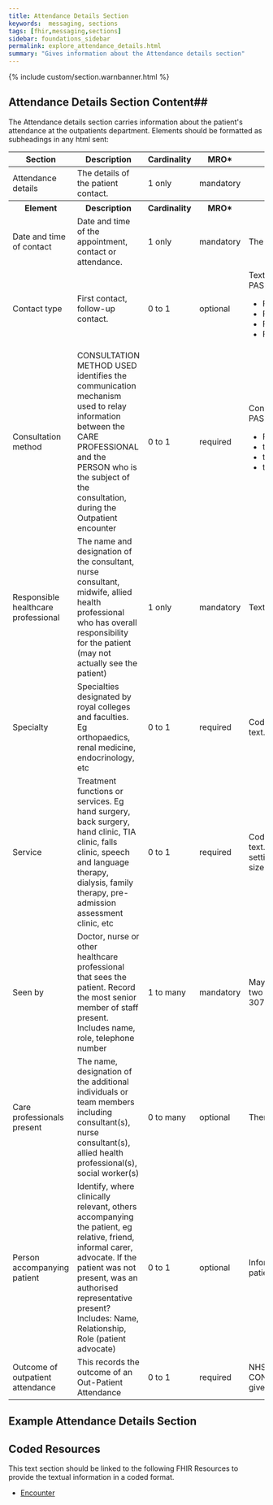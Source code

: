 ```yaml
---
title: Attendance Details Section
keywords:  messaging, sections
tags: [fhir,messaging,sections]
sidebar: foundations_sidebar
permalink: explore_attendance_details.html
summary: "Gives information about the Attendance details section"
---
```


{% include custom/section.warnbanner.html %}

## Attendance Details Section Content##
The Attendance details section carries information about the patient's attendance at the outpatients department. Elements should be formatted as subheadings in any html sent:

<table style="width:100%;max-width: 100%;">
	<thead>
		<tr>
			<th width="18%">Section</th>
			<th width="30%">Description</th>
			<th width="11%">Cardinality</th>
			<th width="11%">MRO*</th>
			<th width="30%">Values</th>
		</tr>
	</thead>
 <tbody>
  <tr>
   <td>Attendance details</td>
   <td>The details of the patient contact.</td>
   <td>1 only</td>
   <td>mandatory</td>
   <td>&nbsp;</td>
  </tr>
		<tr>
			<th>Element</th>
			<th>Description</th>
			<th>Cardinality</th>
			<th>MRO*</th>
			<th>Values</th>
		</tr>
  <tr>
   <td>Date and time of contact</td>
   <td>Date and time of the appointment, contact or attendance.</td>
   <td>1 only</td>
   <td>mandatory</td>
   <td>The date as recorded on the PAS</td>
  </tr>
  <tr>
   <td>Contact type</td>
   <td>First contact, follow-up contact.</td>
   <td>0 to 1</td>
   <td>optional</td>
   <td>Text. Contact type may come from those recorded on the local PAS.NHS Data dictionary First attendance
<ul>
<li>First attendance -  face-to-face</li>
<li>Follow-up attendance -  face-to-face</li>
<li>First telephone or telemedicine consultation</li>
<li>Follow-up telephone or telemedicine interview"</li>
</ul>
</td>
  </tr>
  <tr>
   <td>Consultation method</td>
   <td>CONSULTATION METHOD USED identifies the communication mechanism used to relay information between the CARE PROFESSIONAL and the PERSON who is the subject of the consultation, during the Outpatient encounter</td>
   <td>0 to 1</td>
   <td>required</td>
   <td>Consultation method may come from those recorded on the local PAS. NHS Data Dictionary.
<ul>
<li>Face-to-face,</li>
<li>telephone,</li>
<li>tele medicine web camera,</li>
<li>talk type for a PERSON unable to speak</li>
</ul>
</td>
  </tr>
  <tr>
   <td>Responsible healthcare professional</td>
   <td>The name and designation of the consultant, nurse consultant, midwife, allied health professional who has overall responsibility for the patient (may not actually see the patient)</td>
   <td>1 only</td>
   <td>mandatory</td>
   <td>Text</td>
  </tr>
  <tr>
   <td>Specialty</td>
   <td>Specialties designated by royal colleges and faculties. Eg orthopaedics, renal medicine, endocrinology, etc</td>
   <td>0 to 1</td>
   <td>required</td>
   <td>Codeable concept. Concept -  reference to a terminology or text.NHS data dictionary Main specialty codes</td>
  </tr>
  <tr>
   <td>Service</td>
   <td>Treatment functions or services. Eg hand surgery, back surgery, hand clinic, TIA clinic, falls clinic, speech and language therapy, dialysis, family therapy, pre-admission assessment clinic, etc</td>
   <td>0 to 1</td>
   <td>required</td>
   <td>Codeable concept. Concept -  reference to a terminology or text.GPSoC contracts require metadata from Correspondence care settinghttps://dd4c.hscic.gov.uk/dd4c/publishedmetadatas/intid/58?size=10</td>
  </tr>
  <tr>
   <td>Seen by</td>
   <td>Doctor, nurse or other healthcare professional that sees the patient. Record the most senior member of staff present. Includes name, role, telephone number</td>
   <td>1 to many</td>
   <td>mandatory</td>
   <td>May be more than one where a joint clinic is held, eg there may be two consultants in a joint clinicMay be a SNOMED CT term 307839005 or free text</td>
  </tr>
  <tr>
   <td>Care professionals present</td>
   <td>The name, designation of the additional individuals or team members including consultant(s), nurse consultant(s), allied health professional(s), social worker(s)</td>
   <td>0 to many</td>
   <td>optional</td>
   <td>There may be more than one entry</td>
  </tr>
  <tr>
   <td>Person accompanying patient</td>
   <td>Identify, where clinically relevant, others accompanying the patient, eg relative, friend, informal carer, advocate. If the patient was not present, was an authorised representative present? Includes: Name, Relationship, Role (patient advocate)</td>
   <td>0 to 1</td>
   <td>optional</td>
   <td>Information provided by patient or person accompanying patient.Text</td>
  </tr>
  <tr>
   <td>Outcome of outpatient attendance</td>
   <td>This records the outcome of an Out-Patient Attendance</td>
   <td>0 to 1</td>
   <td>required</td>
   <td>NHS Data DictionaryNational Codes:1 Discharged from CONSULTANT's care (last attendance)2 Another APPOINTMENT given3 APPOINTMENT to be made at a later date</td>
  </tr>
 </tbody>
</table>



##  Example Attendance Details Section ##

<script src="https://gist.github.com/IOPS-DEV/1de586b28972e8d12a2c073646336708.js"></script>

## Coded Resources ##

This text section should be linked to the following FHIR Resources to provide the textual information in a coded format.

- [Encounter](workflow_encounter.html)







